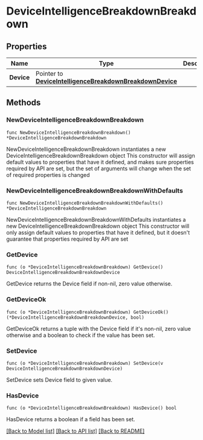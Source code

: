 # DeviceIntelligenceBreakdownBreakdown

## Properties

Name | Type | Description | Notes
------------ | ------------- | ------------- | -------------
**Device** | Pointer to [**DeviceIntelligenceBreakdownBreakdownDevice**](DeviceIntelligenceBreakdownBreakdownDevice.md) |  | [optional] 

## Methods

### NewDeviceIntelligenceBreakdownBreakdown

`func NewDeviceIntelligenceBreakdownBreakdown() *DeviceIntelligenceBreakdownBreakdown`

NewDeviceIntelligenceBreakdownBreakdown instantiates a new DeviceIntelligenceBreakdownBreakdown object
This constructor will assign default values to properties that have it defined,
and makes sure properties required by API are set, but the set of arguments
will change when the set of required properties is changed

### NewDeviceIntelligenceBreakdownBreakdownWithDefaults

`func NewDeviceIntelligenceBreakdownBreakdownWithDefaults() *DeviceIntelligenceBreakdownBreakdown`

NewDeviceIntelligenceBreakdownBreakdownWithDefaults instantiates a new DeviceIntelligenceBreakdownBreakdown object
This constructor will only assign default values to properties that have it defined,
but it doesn't guarantee that properties required by API are set

### GetDevice

`func (o *DeviceIntelligenceBreakdownBreakdown) GetDevice() DeviceIntelligenceBreakdownBreakdownDevice`

GetDevice returns the Device field if non-nil, zero value otherwise.

### GetDeviceOk

`func (o *DeviceIntelligenceBreakdownBreakdown) GetDeviceOk() (*DeviceIntelligenceBreakdownBreakdownDevice, bool)`

GetDeviceOk returns a tuple with the Device field if it's non-nil, zero value otherwise
and a boolean to check if the value has been set.

### SetDevice

`func (o *DeviceIntelligenceBreakdownBreakdown) SetDevice(v DeviceIntelligenceBreakdownBreakdownDevice)`

SetDevice sets Device field to given value.

### HasDevice

`func (o *DeviceIntelligenceBreakdownBreakdown) HasDevice() bool`

HasDevice returns a boolean if a field has been set.


[[Back to Model list]](../README.md#documentation-for-models) [[Back to API list]](../README.md#documentation-for-api-endpoints) [[Back to README]](../README.md)


